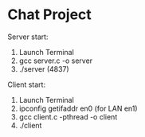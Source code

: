 # Chat Project

Server start:

1) Launch Terminal
2) gcc server.c -o server
3) ./server <port> (4837)

Client start:

1) Launch Terminal
2) ipconfig getifaddr en0 (for LAN en1)
3) gcc client.c -pthread -o client
4) ./client <ip> <port> <nickname>

